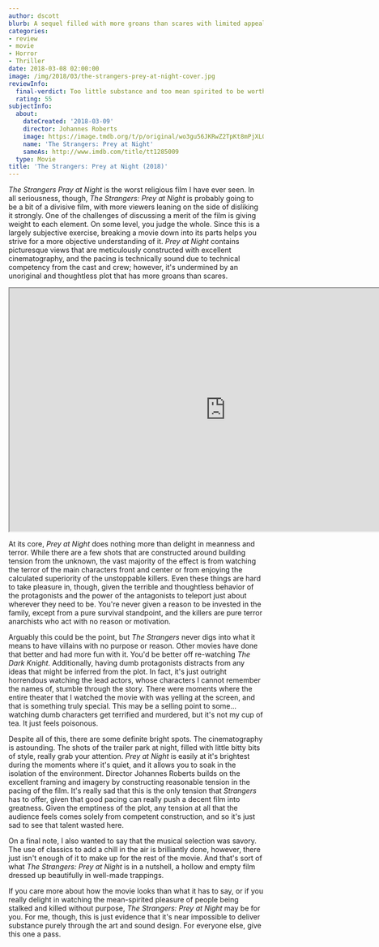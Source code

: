 ```yaml
---
author: dscott
blurb: A sequel filled with more groans than scares with limited appeal.
categories:
- review
- movie
- Horror
- Thriller
date: 2018-03-08 02:00:00
image: /img/2018/03/the-strangers-prey-at-night-cover.jpg
reviewInfo:
  final-verdict: Too little substance and too mean spirited to be worth your time.
  rating: 55
subjectInfo:
  about:
    dateCreated: '2018-03-09'
    director: Johannes Roberts
    image: https://image.tmdb.org/t/p/original/wo3gu56JKRwZ2TpKt8mPjXLQK23.jpg
    name: 'The Strangers: Prey at Night'
    sameAs: http://www.imdb.com/title/tt1285009
  type: Movie
title: 'The Strangers: Prey at Night (2018)'
---
```


*The Strangers Pray at Night* is the worst religious film I have ever seen. In all seriousness, though, *The Strangers: Prey at Night* is probably going to be a bit of a divisive film, with more viewers leaning on the side of disliking it strongly. One of the challenges of discussing a merit of the film is giving weight to each element. On some level, you judge the whole. Since this is a largely subjective exercise, breaking a movie down into its parts helps you strive for a more objective understanding of it. *Prey at Night* contains picturesque views that are meticulously constructed with excellent cinematography, and the pacing is technically sound due to technical competency from the cast and crew; however, it's undermined by an unoriginal and thoughtless plot that has more groans than scares. 

<div class="videoWrapper">
    <iframe width="853" height="480" src="https://www.youtube.com/embed/91-Z20uttEk" allowfullscreen></iframe>
</div>

At its core, *Prey at Night* does nothing more than delight in meanness and terror. While there are a few shots that are constructed around building tension from the unknown, the vast majority of the effect is from watching the terror of the main characters front and center or from enjoying the calculated superiority of the unstoppable killers. Even these things are hard to take pleasure in, though, given the terrible and thoughtless behavior of the protagonists and the power of the antagonists to teleport just about wherever they need to be. You're never given a reason to be invested in the family, except from a pure survival standpoint, and the killers are pure terror anarchists who act with no reason or motivation.

Arguably this could be the point, but *The Strangers* never digs into what it means to have villains with no purpose or reason. Other movies have done that better and had more fun with it. You'd be better off re-watching *The Dark Knight*.  Additionally, having dumb protagonists distracts from any ideas that might be inferred from the plot. In fact, it's just outright horrendous watching the lead actors, whose characters I cannot remember the names of, stumble through the story. There were moments where the entire theater that I watched the movie with was yelling at the screen, and that is something truly special. This may be a selling point to some... watching dumb characters get terrified and murdered, but it's not my cup of tea. It just feels poisonous.

Despite all of this, there are some definite bright spots. The cinematography is astounding. The shots of the trailer park at night, filled with little bitty bits of style, really grab your attention. *Prey at Night* is easily at it's brightest during the moments where it's quiet, and it allows you to soak in the isolation of the environment. Director Johannes Roberts builds on the excellent framing and imagery by constructing reasonable tension in the pacing of the film. It's really sad that this is the only tension that *Strangers* has to offer, given that good pacing can really push a decent film into greatness. Given the emptiness of the plot, any tension at all that the audience feels comes solely from competent construction, and so it's just sad to see that talent wasted here. 

On a final note, I also wanted to say that the musical selection was savory. The use of classics to add a chill in the air is brilliantly done, however, there just isn't enough of it to make up for the rest of the movie. And that's sort of what *The Strangers: Prey at Night* is in a nutshell, a hollow and empty film dressed up beautifully in well-made trappings. 

If you care more about how the movie looks than what it has to say, or if you really delight in watching the mean-spirited pleasure of people being stalked and killed without purpose, *The Strangers: Prey at Night* may be for you. For me, though, this is just evidence that it's near impossible to deliver substance purely through the art and sound design. For everyone else, give this one a pass.
